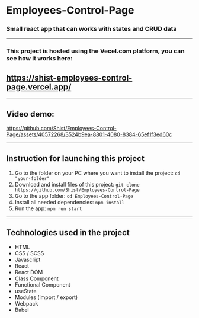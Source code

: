 # Employees-Control-Page

### Small react app that can works with states and CRUD data

---

### This project is hosted using the Vecel.com platform, you can see how it works here:

## https://shist-employees-control-page.vercel.app/

---

## Video demo:

https://github.com/Shist/Employees-Control-Page/assets/40572268/3524b9ea-8801-4080-8384-65ef1f3ed60c

---

## Instruction for launching this project

1. Go to the folder on your PC where you want to install the project:
   `cd "your-folder"`
1. Download and install files of this project:
   `git clone https://github.com/Shist/Employees-Control-Page`
1. Go to the app folder:
   `cd Employees-Control-Page`
1. Install all needed dependencies:
   `npm install`
1. Run the app:
   `npm run start`

---

## Technologies used in the project

- HTML
- CSS / SCSS
- Javascript
- React
- React DOM
- Class Component
- Functional Component
- useState
- Modules (import / export)
- Webpack
- Babel
